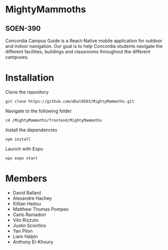 # MightyMammoths
## SOEN-390
Concordia Campus Guide is a React-Native mobile application for outdoor and indoor navigation. 
Our goal is to help Concordia students navigate the different facilities, buildings and classrooms throughout the different campuses.

# Installation

Clone the repository
```
git clone https://github.com/dbal0503/MightyMammoths.git
```

Navigate to the following folder
```
cd /MightyMammoths/frontend/MightyMammoths
```

Install the dependencies
```
npm install
```

Launch with Expo
```
npx expo start
```

# Members

- David Ballard <br>
- Alexandre Hachey <br>
- Killian Hedou <br> 
- Matthew Thomas Pompeo <br>
- Carlo Ramadori <br>
- Vito Rizzuto <br>
- Justin Sciortino <br>
- Yan Pilon <br>
- Liam Halpin <br>
- Anthony El-Khoury <br>
 

